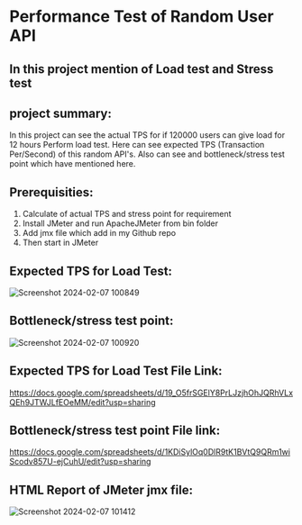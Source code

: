 # Performance Test of Random User API
## In this project mention of Load test and Stress test
## project summary: 
In this project can see the actual TPS for if 120000 users can give load for 12 hours Perform load test. Here can see expected TPS (Transaction Per/Second) of this random API's. Also can see and bottleneck/stress test point which have mentioned here.

## Prerequisities: 
  1. Calculate of actual TPS and stress point for requirement 
  2. Install JMeter and run ApacheJMeter from bin folder
  3. Add jmx file which add in my Github repo
  4. Then start in JMeter

## Expected TPS for Load Test: 
![Screenshot 2024-02-07 100849](https://github.com/sborsha/Random-User-API-Performance-Test/assets/97577812/9e1172ee-c058-4ace-bc47-070e1326badb)

## Bottleneck/stress test point:
![Screenshot 2024-02-07 100920](https://github.com/sborsha/Random-User-API-Performance-Test/assets/97577812/44588405-5594-44c2-9531-e04c4858843e)

## Expected TPS for Load Test File Link:
https://docs.google.com/spreadsheets/d/19_O5frSGElY8PrLJzjhOhJQRhVLxQEh9JTWJLfEOeMM/edit?usp=sharing

## Bottleneck/stress test point File link: 
https://docs.google.com/spreadsheets/d/1KDiSylOq0DlR9tK1BVtQ9QRm1wiScodv857U-ejCuhU/edit?usp=sharing

## HTML Report of JMeter jmx file: 
![Screenshot 2024-02-07 101412](https://github.com/sborsha/Random-User-API-Performance-Test/assets/97577812/4b191498-0717-4046-be5e-822ce2aa8ce6)
